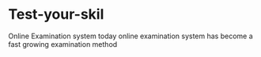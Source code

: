 # Test-your-skil
Online Examination system today online examination system has become a fast growing examination method

